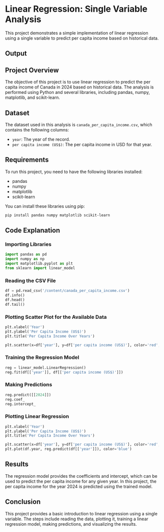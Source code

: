 # Linear Regression: Single Variable Analysis

This project demonstrates a simple implementation of linear regression using a single variable to predict per capita income based on historical data.

## Output

## Project Overview

The objective of this project is to use linear regression to predict the per capita income of Canada in 2024 based on historical data. The analysis is performed using Python and several libraries, including pandas, numpy, matplotlib, and scikit-learn.

## Dataset

The dataset used in this analysis is `canada_per_capita_income.csv`, which contains the following columns:
- `year`: The year of the record.
- `per capita income (US$)`: The per capita income in USD for that year.

## Requirements

To run this project, you need to have the following libraries installed:
- pandas
- numpy
- matplotlib
- scikit-learn

You can install these libraries using pip:
```bash
pip install pandas numpy matplotlib scikit-learn
```

## Code Explanation

### Importing Libraries

```python
import pandas as pd
import numpy as np
import matplotlib.pyplot as plt
from sklearn import linear_model
```

### Reading the CSV File

```python
df = pd.read_csv('/content/canada_per_capita_income.csv')
df.info()
df.head()
df.tail()
```

### Plotting Scatter Plot for the Available Data

```python
plt.xlabel('Year')
plt.ylabel('Per Capita Income (US$)')
plt.title('Per Capita Income Over Years')

plt.scatter(x=df['year'], y=df['per capita income (US$)'], color='red', marker='+')
```

### Training the Regression Model

```python
reg = linear_model.LinearRegression()
reg.fit(df[['year']], df[['per capita income (US$)']])
```

### Making Predictions

```python
reg.predict([[2024]])
reg.coef_
reg.intercept_
```

### Plotting Linear Regression

```python
plt.xlabel('Year')
plt.ylabel('Per Capita Income (US$)')
plt.title('Per Capita Income Over Years')

plt.scatter(x=df['year'], y=df['per capita income (US$)'], color='red', marker='+')
plt.plot(df.year, reg.predict(df[['year']]), color='blue')
```

## Results

The regression model provides the coefficients and intercept, which can be used to predict the per capita income for any given year. In this project, the per capita income for the year 2024 is predicted using the trained model.

## Conclusion

This project provides a basic introduction to linear regression using a single variable. The steps include reading the data, plotting it, training a linear regression model, making predictions, and visualizing the results.

